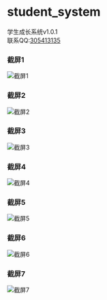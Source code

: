 # student_system
学生成长系统v1.0.1<br>
联系QQ:[305413135](http://wpa.qq.com/msgrd?v=3&uin=305413135&site=qq&menu=yes)  
### 截屏1
![截屏1](https://raw.githubusercontent.com/XieQinghua/student_system/master/screenshots/1.png)
### 截屏2
![截屏2](https://raw.githubusercontent.com/XieQinghua/student_system/master/screenshots/2.png)
### 截屏3
![截屏3](https://raw.githubusercontent.com/XieQinghua/student_system/master/screenshots/3.png)
### 截屏4
![截屏4](https://raw.githubusercontent.com/XieQinghua/student_system/master/screenshots/4.png)
### 截屏5
![截屏5](https://raw.githubusercontent.com/XieQinghua/student_system/master/screenshots/5.png)
### 截屏6
![截屏6](https://raw.githubusercontent.com/XieQinghua/student_system/master/screenshots/6.png)
### 截屏7
![截屏7](https://raw.githubusercontent.com/XieQinghua/student_system/master/screenshots/7.png)